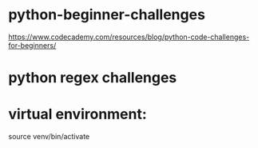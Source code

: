 # python-beginner-challenges
https://www.codecademy.com/resources/blog/python-code-challenges-for-beginners/

# python regex challenges

# virtual environment:
source venv/bin/activate